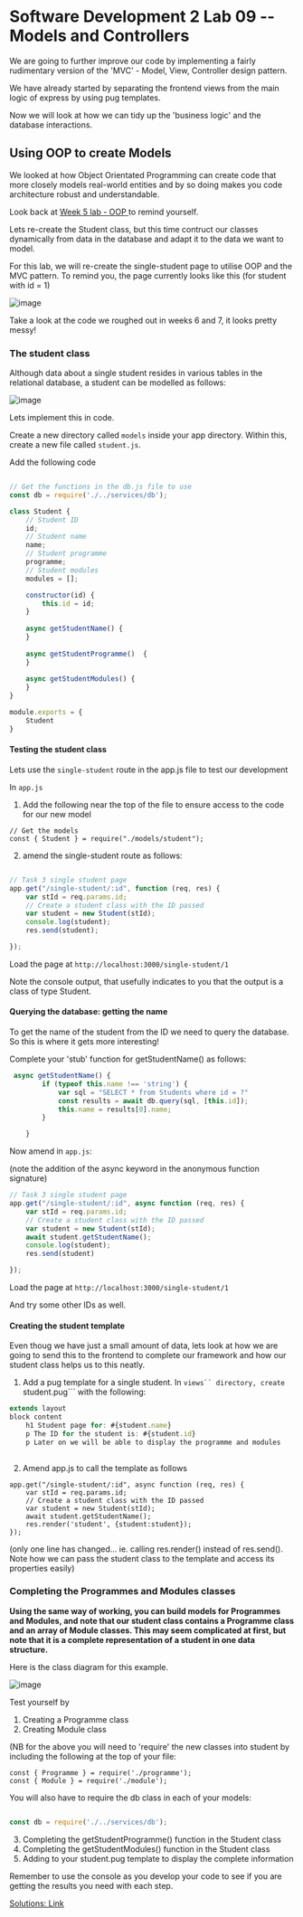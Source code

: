 # Software Development 2 Lab 09 -- Models and Controllers

We are going to further improve our code by implementing a fairly rudimentary version of the 'MVC' - Model, View, Controller design pattern.



We have already started by separating the frontend views from the main logic of express by using pug templates.

Now we will look at how we can tidy up the 'business logic' and the database interactions.


## Using OOP to create Models

We looked at how Object Orientated Programming can create code that more closely models real-world entities and by so doing makes you code architecture robust and understandable.

Look back at [Week 5 lab - OOP ](https://roehampton.github.io/module-content/msc-software-development-2/week-05/lab/)to remind yourself.

Lets re-create the Student class, but this time contruct our classes dynamically from data in the database and adapt it to the data we want to model.

For this lab, we will re-create the single-student page to utilise OOP and the MVC pattern.  To remind you, the page currently looks like this (for student with id = 1)

![image](./single-student-output.png)

Take a look at the code we roughed out in weeks 6 and 7, it looks pretty messy!

### The student class

Although data about a single student resides in various tables in the relational database, a student can be modelled as follows:

![image](./student-class.png)

Lets implement this in code.

Create a new directory called ```models``` inside your app directory.
Within this, create a new file called ```student.js```.

Add the following code

```javascript

// Get the functions in the db.js file to use
const db = require('./../services/db');

class Student {
    // Student ID
    id;
    // Student name
    name;
    // Student programme
    programme;
    // Student modules
    modules = [];

    constructor(id) {
        this.id = id;
    }
    
    async getStudentName() {
    }
    
    async getStudentProgramme()  {
    }
    
    async getStudentModules() {
    }
}

module.exports = {
    Student
}
```

#### Testing the student class

Lets use the ```single-student``` route in the app.js file to test our development

In ```app.js``` 

1. Add the following near the top of the file to ensure access to the code for our new model

```
// Get the models
const { Student } = require("./models/student");
```

2. amend the single-student route as follows:

```javascript

// Task 3 single student page
app.get("/single-student/:id", function (req, res) {
    var stId = req.params.id;
    // Create a student class with the ID passed
    var student = new Student(stId);
    console.log(student);
    res.send(student);

});
```

Load the page at ```http://localhost:3000/single-student/1```

Note the console output, that usefully indicates to you that the output is a class of type Student.

#### Querying the database: getting the name

To get the name of the student from the ID we need to query the database. So this is where it gets more interesting!

Complete your 'stub' function for getStudentName() as follows:

```javascript
 async getStudentName() {
        if (typeof this.name !== 'string') {
            var sql = "SELECT * from Students where id = ?"
            const results = await db.query(sql, [this.id]);
            this.name = results[0].name;
        }

    }

```

Now amend in ```app.js```: 

(note the addition of the async keyword in the anonymous function signature)

```javascript
// Task 3 single student page
app.get("/single-student/:id", async function (req, res) {
    var stId = req.params.id;
    // Create a student class with the ID passed
    var student = new Student(stId);
    await student.getStudentName();
    console.log(student);
    res.send(student)

});

```

Load the page at ```http://localhost:3000/single-student/1```

And try some other IDs as well.

#### Creating the student template
 
Even thoug we have just a small amount of data, lets look at how we are going to send this to the frontend to complete our framework and how our student class helps us to this neatly.

1. Add a pug template for a single student.  In ```views`` directory, create ```student.pug``` with the following:

```javascript
extends layout
block content
    h1 Student page for: #{student.name}
    p The ID for the student is: #{student.id}
    p Later on we will be able to display the programme and modules
    
```

2. Amend app.js to call the template as follows

```
app.get("/single-student/:id", async function (req, res) {
    var stId = req.params.id;
    // Create a student class with the ID passed
    var student = new Student(stId);
    await student.getStudentName();
    res.render('student', {student:student});
});
```

(only one line has changed... ie. calling res.render() instead of res.send().  Note how we can pass the student class to the template and access its properties easily)


### Completing the Programmes and Modules classes


__Using the same way of working, you can build models for Programmes and Modules, and note that our student class contains a Programme class and an array of Module classes.  This may seem complicated at first, but note that it is a complete representation of a student in one data structure.__


Here is the class diagram for this example.

![image](./full-class-diagram.png)

Test yourself by 

1. Creating a Programme class 
2. Creating Module class

(NB for the above you will need to 'require' the new classes into student by including the following at the top of your file:

```
const { Programme } = require('./programme');
const { Module } = require('./module');
```

You will also have to require the db class in each of your models:

```javascript

const db = require('./../services/db');

```



3. Completing the getStudentProgramme() function in the Student class
4. Completing the getStudentModules() function in the Student class
6. Adding to your student.pug template to display the complete information

Remember to use the console as you develop your code to see if you are getting the results you need with each step.

[Solutions: Link](./solutions-lab09.md)